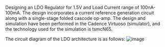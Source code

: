 Designing an LDO Regulator for 1.5V and Load Current range of 100nA-100mA.
The design incorporates a current reference generation circuit along with a single-stage folded cascode op-amp.
          The design and simulation have been performed in the Cadence Virtuoso (simulator), and the technology used for the simulation is tsmcN65.

The circuit diagram of the LDO architecture is as follows:
![image](https://github.com/user-attachments/assets/89e13458-8e0d-464f-ab8e-d039ff56d980)
